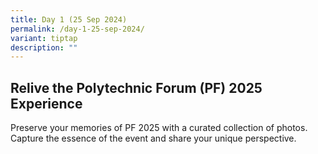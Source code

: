 ```yaml
---
title: Day 1 (25 Sep 2024)
permalink: /day-1-25-sep-2024/
variant: tiptap
description: ""
---
```

<h2><strong>Relive the Polytechnic Forum (PF) 2025 Experience</strong></h2>
<p>Preserve your memories of PF 2025 with a curated collection of photos.
Capture the essence of the event and share your unique perspective.</p>
<p></p>
<p></p>
<p></p>
<p></p>
<p></p>
<p></p>
<p></p>
<p></p>
<p></p>
<p></p>
<p></p>
<p></p>
<p></p>
<p></p>
<p></p>
<p></p>
<p></p>